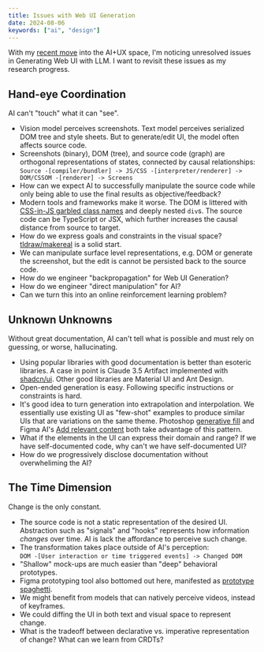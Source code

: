 ```yaml
---
title: Issues with Web UI Generation
date: 2024-08-06
keywords: ["ai", "design"]
---
```


With my [recent move](../reinventing-on-principle) into the AI+UX space, I'm noticing unresolved issues in Generating Web UI with LLM. I want to revisit these issues as my research progress.

## Hand-eye Coordination

AI can't "touch" what it can "see".

- Vision model perceives screenshots. Text model perceives serialized DOM tree and style sheets. But to generate/edit UI, the model often affects source code.
- Screenshots (binary), DOM (tree), and source code (graph) are orthogonal representations of states, connected by causal relationships:  
  `Source -[compiler/bundler] -> JS/CSS -[interpreter/renderer] -> DOM/CSSOM -[renderer] -> Screens`
- How can we expect AI to successfully manipulate the source code while only being able to use the final results as objective/feedback?
- Modern tools and frameworks make it worse. The DOM is littered with [CSS-in-JS garbled class names](https://stackoverflow.com/questions/59686504/whats-the-purpose-of-giving-unreadable-css-class-names-in-whatsapp-web) and deeply nested `div`s. The source code can be TypeScript or JSX, which further increases the causal distance from source to target.
- How do we express goals and constraints in the visual space? [tldraw/makereal](https://makereal.tldraw.com/) is a solid start.
- We can manipulate surface level representations, e.g. DOM or generate the screenshot, but the edit is cannot be persisted back to the source code.
- How do we engineer "backpropagation" for Web UI Generation?
- How do we engineer "direct manipulation" for AI?
- Can we turn this into an online reinforcement learning problem?

## Unknown Unknowns

Without great documentation, AI can't tell what is possible and must rely on guessing, or worse, hallucinating.

- Using popular libraries with good documentation is better than esoteric libraries. A case in point is Claude 3.5 Artifact implemented with [shadcn/ui](https://ui.shadcn.com/). Other good libraries are Material UI and Ant Design.
- Open-ended generation is easy. Following specific instructions or constraints is hard.
- It's good idea to turn generation into extrapolation and interpolation. We essentially use existing UI as "few-shot" examples to produce similar UIs that are variations on the same theme. Photoshop [generative fill](https://www.adobe.com/products/photoshop/generative-fill.html) and Figma AI's [Add relevant content](https://www.figma.com/blog/introducing-figma-ai/#bring-designs-to-life-with-realistic-copy-and) both take advantage of this pattern.
- What if the elements in the UI can express their domain and range? If we have self-documented code, why can't we have self-documented UI?
- How do we progressively disclose documentation without overwheliming the AI?

## The Time Dimension

Change is the only constant.

- The source code is not a static representation of the desired UI. Abstraction such as "signals" and "hooks" represents how information _changes_ over time. AI is lack the affordance to perceive such change.
- The transformation takes place outside of AI's perception:  
  `DOM -[User interaction or time triggered events] -> Changed DOM`
- "Shallow" mock-ups are much easier than "deep" behavioral prototypes.
- Figma prototyping tool also bottomed out here, manifested as [prototype spaghetti](https://forum.figma.com/t/header-nav-and-prototype-spaghetti/1534).
- We might benefit from models that can natively perceive videos, instead of keyframes.
- We could diffing the UI in both text and visual space to represent change.
- What is the tradeoff between declarative vs. imperative representation of change? What can we learn from CRDTs?
